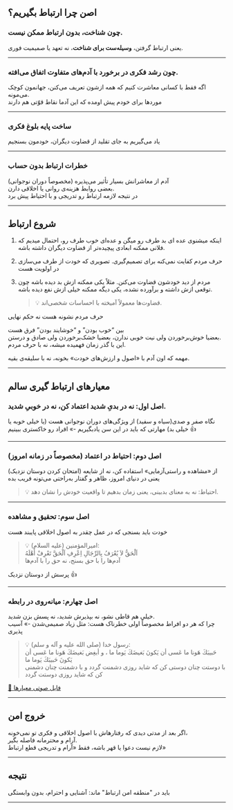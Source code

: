 ## اصن چرا ارتباط بگیریم؟

### چون شناخت، بدون ارتباط ممکن نیست.

یعنی ارتباط گرفتن، **وسیله‌ست برای شناخت**، نه تعهد یا صمیمیت فوری.

---

### چون رشد فکری در برخورد با آدم‌های متفاوت اتفاق می‌افته.

اگه فقط با کسانی معاشرت کنیم که همه ازشون تعریف می‌کنن، جهانمون کوچک می‌مونه.  
موردها برای خودم پیش اومده که این آدما نقاط قوّتی هم دارند

---

### ساخت پایه بلوغ فکری

یاد می‌گیریم به جای تقلید از قضاوت دیگران، خودمون بسنجیم

---

### خطرات ارتباط بدون حساب

 آدم از معاشرانش بسیار تأثیر می‌پذیره (مخصوصاً دوران نوجوانی)  
 بعضی روابط هزینه‌ی روانی یا اخلاقی دارن.  
در نتیجه لازمه ارتباط رو تدریجی و با احتیاط پیش برد

---

## شروع ارتباط

1. اینکه میشنوی عده ای بد طرف رو میگن و عده‌ای خوب طرف رو، احتمال میدیم که فلانی ممکنه ابعادی پیچیده‌تر از قضاوت دیگران داشته باشه.
    
2. حرف مردم کفایت نمی‌کنه برای تصمیم‌گیری. تصویری که خودت از طرف می‌سازی در اولویت هست
    
3. مردم از دید خودشون قضاوت می‌کنن. مثلاً یکی ممکنه ازش بد دیده باشه چون توقعی ازش داشته و برآورده نشده، یکی دیگه ممکنه خیلی ازش نفع دیده باشه.  
    > 💡 قضاوت‌ها معمولاً آمیخته با احساسات شخصی‌اند.
    

حرف مردم نشونه هست نه حکم نهایی

بین “خوب بودن” و “خوشایند بودن” فرق هست  
بعضیا خوش‌برخوردن ولی نیت خوبی ندارن، بعضیا خشک‌برخوردن ولی صادق و درستن.  
این با گذر زمان فهمیده میشه، نه با حرف مردم.

مهمه که اون آدم با «اصول و ارزش‌های خودت» بخونه، نه با سلیقه‌ی بقیه.

---

## معیارهای ارتباط گیری سالم 

### اصل اول: نه در بدیِ شدید اعتماد کن، نه در خوبیِ شدید.

نگاه صفر و صدی(سیاه و سفید) از ویژگی‌های دوران نوجوانی هست (یا خیلی خوبه یا خیلی بد)
مهارتی که باید در این سن یادبگیریم -» افراد رو خاکستری ببینیم 👍

---

### اصل دوم: احتیاط در اعتماد (مخصوصاً در زمانه امروز)

از «مشاهده و راستی‌آزمایی» استفاده کن، نه از شایعه (امتحان کردن دوستان نزدیک)  
یعنی در دنیای امروز، ظاهر و گفتار به‌راحتی می‌تونه فریب بده  
> 💡 احتیاط: نه به معنای بدبینی، یعنی زمان بدهیم تا واقعیت خودش را نشان دهد.

---

### اصل سوم: تحقیق و مشاهده

خودت باید بسنجی که در عمل چقدر به اصول اخلاقی پایبند هست

> 💡 امیرالمؤمنین (علیه السلام):  
> اَلْحَقُّ لاَ يُعْرَفُ بِالرِّجَالِ اِعْرِفِ اَلْحَقَّ تَعْرِفْ أَهْلَهُ  
> آدم‌ها را با حق بسنج، نه حق را با آدم‌ها

پرسش از دوستان نزدیک 👍

---

### اصل چهارم: میانه‌روی در رابطه

خیلی هم قاطی نشو، نه بپذیرش شدید، نه پسش بزن شدید.  
چرا که هر دو افراط مخصوصاً اولی خطرناک هست: مثل زیاد صمیمی‌شدن -» آسیب پذیری

> 💡 رسول خدا (صلی الله علیه و آله و سلم):  
> حَبيبَكَ هَونا ما عَسى أن يَكونَ بَغيضَكَ يَوما ما ، و أبغِض بَغيضَكَ هَونا ما عَسى أن يَكونَ حَبيبَكَ يَوما ما  
> با دوستت چنان دوستى كن كه شايد روزى دشمنت گردد و با دشمنت چنان دشمنى كن كه شايد روزى دوستت گردد

[📢 فایل صوتی معیارها](audio_2025-10-19_10-27-19.ogg)

---
## خروج امن

اگر بعد از مدتی دیدی که رفتارهاش با اصول اخلاقی و فکری تو نمی‌خونه،  
آرام و محترمانه فاصله بگیر.  
لازم نیست دعوا یا قهر باشه، فقط «آرام و تدریجی قطع ارتباط»

---

## نتیجه

باید در "منطقه امن ارتباط" ماند: آشنایی و احترام، بدون وابستگی

---
